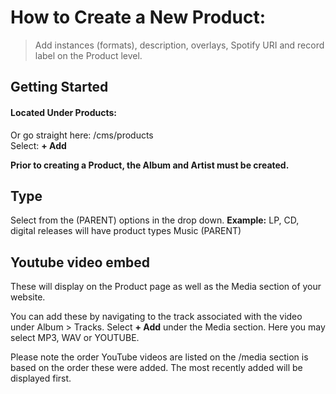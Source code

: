 # How to Create a New Product:
> Add instances (formats), description, overlays, Spotify URI and record label on the Product level. 

## Getting Started
#### Located Under Products: <br />
Or go straight here:  /cms/products <br />
Select: **+ Add** <br />

**Prior to creating a Product, the Album and Artist must be created.** 


## Type 
Select from the (PARENT) options in the drop down. **Example:** LP, CD, digital releases will have product types Music (PARENT)

## Youtube video embed 

These will display on the Product page as well as the Media section of your website. 

You can add these by navigating to the track associated with the video under Album > Tracks. Select **+ Add** under the Media section. Here you may select MP3, WAV or YOUTUBE. 

Please note the order YouTube videos are listed on the /media section is based on the order these were added. The most recently added will be displayed first. 